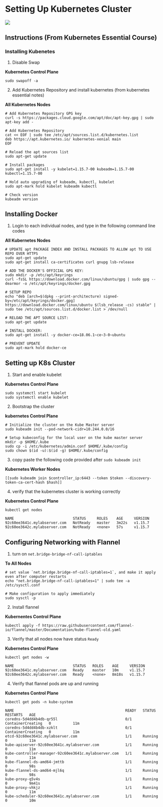 # Setting Up Kubernetes Cluster

<img src="https://user-images.githubusercontent.com/6856382/222053379-340efb3f-99be-4ca9-abb1-1f284fe1a645.png">

## Instructions (From Kubernetes Essential Course)

### Installing Kubenetes

1. Disable Swap

**Kubernetes Control Plane**
```
sudo swapoff -a
```

2. Add Kubernetes Repository and install kubernetes (from kubernetes essential notes)

**All Kubernetes Nodes**
```
# Add Kubernetes Repository GPG key
curl -s https://packages.cloud.google.com/apt/doc/apt-key.gpg | sudo apt-key add -

# Add Kubernetes Repository
cat << EOF | sudo tee /etc/apt/sources.list.d/kubernetes.list
deb https://apt.kubernetes.io/ kubernetes-xenial main
EOF

# Reload the apt sources list
sudo apt-get update

# Install packages
sudo apt-get install -y kubelet=1.15.7-00 kubeadm=1.15.7-00 kubectl=1.15.7-00

# Hold auto upgrading of kubeadm, kubectl, kubelet
sudo apt-mark hold kubelet kubeadm kubectl

# Check version
kubeadm version
```
## Installing Docker


1. Login to each individual nodes, and type in the following command line codes 

**All Kubernetes Nodes**
```
# UPDATE apt PACKAGE INDEX AND INSTALL PACKAGES TO ALLOW apt TO USE REPO OVER HTTPS
sudo apt-get update
sudo apt-get install ca-certificates curl gnupg lsb-release

# ADD THE DOCKER'S OFFICIAL GPG KEY:
sudo mkdir -p /etc/apt/keyrings
curl -fsSL https://download.docker.com/linux/ubuntu/gpg | sudo gpg --dearmor -o /etc/apt/keyrings/docker.gpg

# SETUP REPO
echo "deb [arch=$(dpkg --print-architecture) signed-by=/etc/apt/keyrings/docker.gpg] https://download.docker.com/linux/ubuntu $(lsb_release -cs) stable" | sudo tee /etc/apt/sources.list.d/docker.list > /dev/null

# RELOAD THE APT SOURCE LIST:
sudo apt-get update

# INSTALL DOCKER:
sudo apt-get install -y docker-ce=18.06.1~ce~3-0~ubuntu

# PREVENT UPDATE
sudo apt-mark hold docker-ce
```

## Setting up K8s Cluster

1. Start and enable kubelet

**Kubernetes Control Plane**
```
sudo systemctl start kubelet 
sudo systemctl enable kubelet
```

2. Bootstrap the cluster

**kubernetes Control Plane**
```
# Initialize the cluster on the Kube Master server
sudo kubeadm init --pod-network-cidr=10.244.0.0/16

# Setup kubeconfig for the local user on the kube master server
mkdir -p $HOME/.kube
sudo cp -i /etc/kubernetes/admin.conf $HOME/.kube/config  
sudo chown $(id -u):$(id -g) $HOME/.kube/config
```

3. copy paste the following code provided after `sudo kubeadm init`

**Kubernetes Worker Nodes**
```
[[sudo kubeadm join $controller_ip:6443 --token $token --discovery-token-ca-cert-hash $hash]]
```

4. verify that the kubernetes cluster is working correctly

**Kubernetes Control Plane**
```
kubectl get nodes
```

```
NAME                           STATUS     ROLES    AGE     VERSION
92c60ee3641c.mylabserver.com   NotReady   master   3m22s   v1.15.7
92c60ee3642c.mylabserver.com   NotReady   <none>   57s     v1.15.7
```

## Configuring Networking with Flannel

1. turn on `net.bridge-bridge-nf-call-iptables`

**To All Nodes**
```
# set value `net.bridge.bridge-nf-call-iptables=1`, and make it apply even after computer restarts
echo "net.bridge.bridge-nf-call-iptables=1" | sudo tee -a /etc/sysctl.conf

# Make configuration to apply immediately
sudo sysctl -p
```

2. Install flannel

**Kubernentes Control Plane**
```
kubectl apply -f https://raw.githubusercontent.com/flannel-io/flannel/master/Documentation/kube-flannel-old.yaml
```

3. Verify that all nodes now have status `Ready`

**Kubernetes Control Plane**
```
kubectl get nodes -w
```

```
NAME                           STATUS   ROLES    AGE     VERSION
92c60ee3641c.mylabserver.com   Ready    master   10m     v1.15.7
92c60ee3642c.mylabserver.com   Ready    <none>   8m18s   v1.15.7
```

4. Verify that flannel pods are up and running

**Kubernetes Control Plane**
```
kubectl get pods -n kube-system
```

```
NAME                                                   READY   STATUS              RESTARTS   AGE
coredns-5d4dd4b4db-qr55l                               0/1     ContainerCreating   0          11m
coredns-5d4dd4b4db-xzklt                               0/1     ContainerCreating   0          11m
etcd-92c60ee3641c.mylabserver.com                      1/1     Running             0          11m
kube-apiserver-92c60ee3641c.mylabserver.com            1/1     Running             0          11m
kube-controller-manager-92c60ee3641c.mylabserver.com   1/1     Running             0          11m
kube-flannel-ds-amd64-jmttb                            1/1     Running             0          98s
kube-flannel-ds-amd64-mjl6q                            1/1     Running             0          98s
kube-proxy-q5v4s                                       1/1     Running             0          9m41s
kube-proxy-vhkjz                                       1/1     Running             0          11m
kube-scheduler-92c60ee3641c.mylabserver.com            1/1     Running             0          10m
```

#